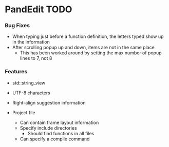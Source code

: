 # PandEdit TODO

### Bug Fixes
- When typing just before a function definition, the letters typed show up in the information
- After scrolling popup up and down, items are not in the same place
	- This has been worked around by setting the max number of popup lines to 7, not 8

### Features
- std::string_view
- UTF-8 characters

- Right-align suggestion information

- Project file
	- Can contain frame layout information
	- Specify include directories
		- Should find functions in all files
	- Can specify a compile command
